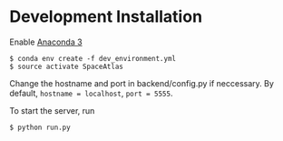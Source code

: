 # Development Installation

Enable [Anaconda 3](https://www.continuum.io/downloads)

```
$ conda env create -f dev_environment.yml
$ source activate SpaceAtlas
```
Change the hostname and port in backend/config.py if neccessary. By default, `hostname = localhost`, `port = 5555`.

To start the server, run

```
$ python run.py
```
